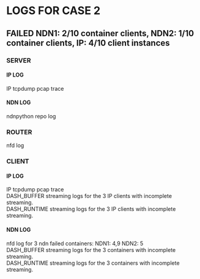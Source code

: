 # LOGS FOR CASE 2
## FAILED NDN1: 2/10 container clients,  NDN2: 1/10 container clients, IP: 4/10 client instances
### SERVER
#### IP LOG
IP tcpdump pcap trace </br>
#### NDN LOG
ndnpython repo log </br>
### ROUTER
nfd log </br>
### CLIENT
#### IP LOG
IP tcpdump pcap trace </br>
DASH_BUFFER streaming  logs for the 3 IP clients with incomplete streaming. </br>
DASH_RUNTIME streaming  logs for the 3 IP clients with incomplete streaming. </br>
#### NDN LOG
nfd log for 3 ndn failed containers: NDN1: 4,9 NDN2: 5 </br>
DASH_BUFFER streaming  logs for the 3 containers with incomplete streaming. </br>
DASH_RUNTIME streaming  logs for the 3 containers with incomplete streaming. </br>
